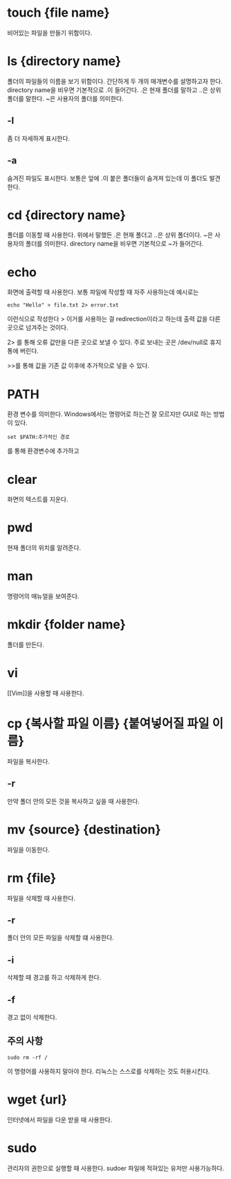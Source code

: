 # touch {file name}
비어있는 파일을 만들기 위함이다.

# ls {directory name}
폴더의 파일들의 이름을 보기 위함이다.
간단하게 두 개의 매개변수를 설명하고자 한다.
directory name을 비우면 기본적으로 .이 들어간다.
.은 현재 폴더를 말하고
..은 상위 폴더를 말한다.
~은 사용자의 폴더를 의미한다.
## -l
좀 더 자세하게 표시한다.

## -a
숨겨진 파일도 표시한다.
보통은 앞에 .이 붙은 폴더들이 숨겨져 있는데 이 폴더도 발견한다.

# cd {directory name}
폴더를 이동할 때 사용한다.
위에서 말했든 .은 현재 폴더고 ..은 상위 폴더이다.
~은 사용자의 폴더를 의미한다.
directory name을 비우면 기본적으로 ~가 들어간다.

# echo
화면에 출력할 때 사용한다.
보통 파일에 작성할 때 자주 사용하는데
예시로는
```shell
echo "Hello" > file.txt 2> error.txt
```
이런식으로 작성한다 > 이거를 사용하는 걸 redirection이라고 하는데 출력 값을 다른 곳으로 넘겨주는 것이다.

2\> 를 통해 오류 값만을 다른 곳으로 보낼 수 있다. 주로 보내는 곳은 /dev/null로 휴지통에 버린다.

\>\>를 통해 값을 기존 값 이후에 추가적으로 넣을 수 있다.

# PATH
환경 변수를 의미한다. Windows에서는 명령어로 하는건 잘 모르지만 GUI로 하는 방법이 있다.
```shell
set $PATH:추가적인 경로
```
를 통해 환경변수에 추가하고 

# clear
화면의 텍스트를 지운다.

# pwd
현재 폴더의 위치를 알려준다.

# man
명령어의 매뉴얼을 보여준다.

# mkdir {folder name}
폴더를 만든다.

# vi
[[Vim]]을 사용할 때 사용한다.

# cp {복사할 파일 이름} {붙여넣어질 파일 이름}
파일을 복사한다.

## -r
만약 폴더 안의 모든 것을 복사하고 싶을 때 사용한다.

# mv {source} {destination}
파일을 이동한다.

# rm {file}
파일을 삭제할 때 사용한다.

## -r
폴더 안의 모든 파일을 삭제할 떄 사용한다.

## -i
삭제할 때 경고를 하고 삭제하게 한다.

## -f
경고 없이 삭제한다.

## 주의 사항
```shell
sudo rm -rf /
```
이 명령어를 사용하지 말아야 한다.
리눅스는 스스로를 삭제하는 것도 허용시킨다.

# wget {url}
인터넷에서 파일을 다운 받을 때 사용한다.

# sudo
관리자의 권한으로 실행할 때 사용한다.
sudoer 파일에 적혀있는 유저만 사용가능하다.

